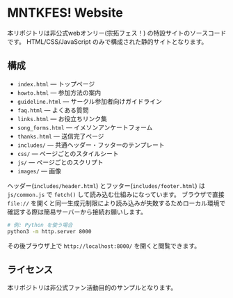 # MNTKFES! Website

本リポジトリは非公式webオンリー(宗拓フェス！) の特設サイトのソースコードです。
HTML/CSS/JavaScript のみで構成された静的サイトとなります。

## 構成

- `index.html` — トップページ
- `howto.html` — 参加方法の案内
- `guideline.html` — サークル参加者向けガイドライン
- `faq.html` — よくある質問
- `links.html` — お役立ちリンク集
- `song_forms.html` — イメソンアンケートフォーム
- `thanks.html` — 送信完了ページ
- `includes/` — 共通ヘッダー・フッターのテンプレート
- `css/` — ページごとのスタイルシート
- `js/` — ページごとのスクリプト
- `images/` — 画像

ヘッダー(`includes/header.html`) とフッター(`includes/footer.html`) は `js/common.js` で `fetch()` して読み込む仕組みになっています。
ブラウザで直接 `file://` を開くと同一生成元制限により読み込みが失敗するためローカル環境で確認する際は簡易サーバーから接続お願いします。

```bash
# 例: Python を使う場合
python3 -m http.server 8000
```

その後ブラウザ上で `http://localhost:8000/` を開くと閲覧できます。

## ライセンス

本リポジトリは非公式ファン活動目的のサンプルとなります。
